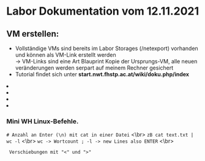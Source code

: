 # Labor Dokumentation vom 12.11.2021
## VM erstellen:

* Vollständige VMs sind bereits im Labor Storages (/netexport) vorhanden und können als VM-Link erstellt werden 
 <br>-> VM-Links sind eine Art Blauprint Kopie der Ursprungs-VM, alle neuen veränderungen werden serpart auf meinem Rechner gesichert
* Tutorial findet sich unter **start.nwt.fhstp.ac.at/wiki/doku.php/index**

<li> </li>
<li> </li>
<li> </li>
<li> </li>


### Mini WH Linux-Befehle.
``# Anzahl an Enter (\n) mit cat in einer Datei``
<\br>
`` zB cat text.txt | wc -l ``
<\br>
``wc -> Wortcount ; -l -> new Lines also ENTER``
<\br>

``` Verschiebungen mit "<" und ">"```
